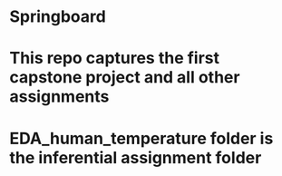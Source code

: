 # Springboard
# This repo captures the first capstone project and all other assignments

# EDA_human_temperature folder is the inferential assignment folder